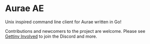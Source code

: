 # Aurae AE

Unix inspired command line client for Aurae written in Go! 

Contributions and newcomers to the project are welcome. Please see [Gettinv Involved](https://github.com/aurae-runtime/community#getting-involved) to join the Discord and more.

